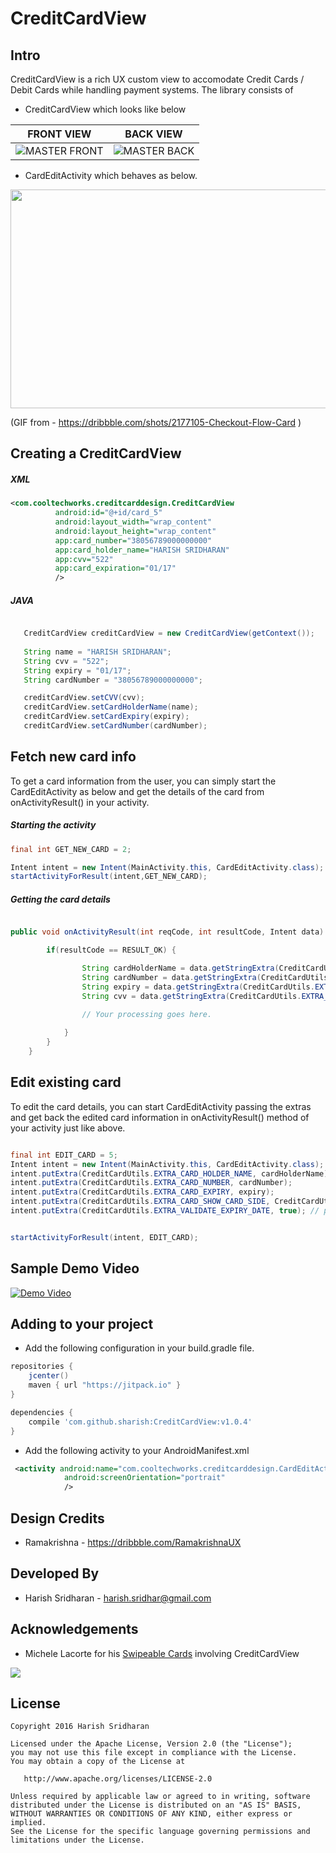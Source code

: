 # CreditCardView


Intro
------

CreditCardView is a rich UX custom view to accomodate Credit Cards / Debit Cards while handling payment systems.  The library consists of 

* CreditCardView which looks like below

|     FRONT VIEW                |        BACK VIEW              | 
| ----------------------------  | ----------------------------- | 
| ![MASTER FRONT][master_front] | ![MASTER BACK][master_back]   |

* CardEditActivity which behaves as below. 

<img src='https://d13yacurqjgara.cloudfront.net/users/484057/screenshots/2177105/checkout_generic.gif' width='600' height='350' />

(GIF from - <https://dribbble.com/shots/2177105-Checkout-Flow-Card> )



Creating a CreditCardView
--------------------------
##### XML
```xml
<com.cooltechworks.creditcarddesign.CreditCardView
          android:id="@+id/card_5"
          android:layout_width="wrap_content"
          android:layout_height="wrap_content"
          app:card_number="38056789000000000"
          app:card_holder_name="HARISH SRIDHARAN"
          app:cvv="522"
          app:card_expiration="01/17"
          />
```

##### JAVA

```java

   CreditCardView creditCardView = new CreditCardView(getContext());
   
   String name = "HARISH SRIDHARAN";
   String cvv = "522";
   String expiry = "01/17";
   String cardNumber = "38056789000000000";

   creditCardView.setCVV(cvv);
   creditCardView.setCardHolderName(name);
   creditCardView.setCardExpiry(expiry);
   creditCardView.setCardNumber(cardNumber);

```

Fetch new card info
---------------------

To get a card information from the user, you can simply start the CardEditActivity as below and get the details of the card
from onActivityResult() in your activity.

##### Starting the activity
```java
final int GET_NEW_CARD = 2;

Intent intent = new Intent(MainActivity.this, CardEditActivity.class);
startActivityForResult(intent,GET_NEW_CARD);
```

##### Getting the card details
```java

public void onActivityResult(int reqCode, int resultCode, Intent data) {

        if(resultCode == RESULT_OK) {

                String cardHolderName = data.getStringExtra(CreditCardUtils.EXTRA_CARD_HOLDER_NAME);
                String cardNumber = data.getStringExtra(CreditCardUtils.EXTRA_CARD_NUMBER);
                String expiry = data.getStringExtra(CreditCardUtils.EXTRA_CARD_EXPIRY);
                String cvv = data.getStringExtra(CreditCardUtils.EXTRA_CARD_CVV);
          
                // Your processing goes here.

            }
        }
    }
```


Edit existing card
------------------

To edit the card details, you can start CardEditActivity passing the extras and get back the edited card information in onActivityResult() method of your activity just like above.
```java

final int EDIT_CARD = 5;
Intent intent = new Intent(MainActivity.this, CardEditActivity.class);
intent.putExtra(CreditCardUtils.EXTRA_CARD_HOLDER_NAME, cardHolderName);
intent.putExtra(CreditCardUtils.EXTRA_CARD_NUMBER, cardNumber);
intent.putExtra(CreditCardUtils.EXTRA_CARD_EXPIRY, expiry);
intent.putExtra(CreditCardUtils.EXTRA_CARD_SHOW_CARD_SIDE, CreditCardUtils.CARD_SIDE_BACK);
intent.putExtra(CreditCardUtils.EXTRA_VALIDATE_EXPIRY_DATE, true); // pass "false" to discard expiry date validation.


startActivityForResult(intent, EDIT_CARD);
```

Sample Demo Video
------------------
[![Demo Video](https://cloud.githubusercontent.com/assets/13122232/13137455/25a15b6a-d647-11e5-90d0-5c410e6f64f7.png)](https://youtu.be/uPJr0WrO-X0 "CreditCardView Demo Video")


Adding to your project
------------------------

- Add the following configuration in your build.gradle file.

```gradle
repositories {
    jcenter()
    maven { url "https://jitpack.io" }
}

dependencies {
    compile 'com.github.sharish:CreditCardView:v1.0.4'
}
```
- Add the following activity to your AndroidManifest.xml

```xml
 <activity android:name="com.cooltechworks.creditcarddesign.CardEditActivity"
            android:screenOrientation="portrait"
            />
```

Design Credits
--------------
* Ramakrishna - <https://dribbble.com/RamakrishnaUX>

Developed By
------------

* Harish Sridharan - <harish.sridhar@gmail.com>

Acknowledgements
----------------

* Michele Lacorte for his [Swipeable Cards][1] involving CreditCardView

<img src='https://camo.githubusercontent.com/34d3793e2e1c9d3def671d01704a2474c6dc103c/687474703a2f2f692e67697068792e636f6d2f336f726e6a514c4439354f737034716c6d382e676966'  />

License
--------
```
Copyright 2016 Harish Sridharan

Licensed under the Apache License, Version 2.0 (the "License");
you may not use this file except in compliance with the License.
You may obtain a copy of the License at

   http://www.apache.org/licenses/LICENSE-2.0

Unless required by applicable law or agreed to in writing, software
distributed under the License is distributed on an "AS IS" BASIS,
WITHOUT WARRANTIES OR CONDITIONS OF ANY KIND, either express or implied.
See the License for the specific language governing permissions and
limitations under the License.
```


[master_front]:https://cloud.githubusercontent.com/assets/13122232/12871102/8b681fae-cd8e-11e5-8831-7b1fc1970194.png
[master_back]:https://cloud.githubusercontent.com/assets/13122232/12871095/4ce9a234-cd8e-11e5-8c4e-384ce6874029.png
[visa_front]:https://cloud.githubusercontent.com/assets/13122232/12871145/b57f92f2-cd90-11e5-8f36-086b227d06c3.png
[amex_front]:https://cloud.githubusercontent.com/assets/13122232/12871146/c22cf74c-cd90-11e5-85e4-3ab45d50ba76.png
[amex_back]:https://cloud.githubusercontent.com/assets/13122232/12871156/3124d570-cd91-11e5-8b71-f333e46192bb.png
[visa_back]:https://cloud.githubusercontent.com/assets/13122232/12871157/31625b5c-cd91-11e5-87f7-f42a6404842b.png
[1]: https://github.com/michelelacorte/SwipeableCard



